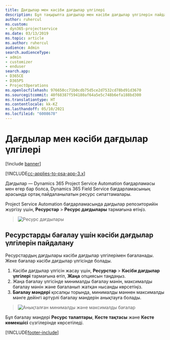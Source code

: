 ```yaml
---
title: Дағдылар мен кәсіби дағдылар үлгілері
description: Бұл тақырыпта дағдылар мен кәсіби дағдылар үлгілерін пайдалану жолы туралы ақпарат берілген.
author: ruhercul
ms.custom:
- dyn365-projectservice
ms.date: 03/13/2019
ms.topic: article
ms.author: ruhercul
audience: Admin
search.audienceType:
- admin
- customizer
- enduser
search.app:
- D365CE
- D365PS
- ProjectOperations
ms.openlocfilehash: 976650cc71b0cdb75d5ce2d7532cd78bd91d3670
ms.sourcegitcommit: 40f68387f594180af64a5e5c748b6efa188bd300
ms.translationtype: HT
ms.contentlocale: kk-KZ
ms.lasthandoff: 05/10/2021
ms.locfileid: "6008678"
---
```

# <a name="skills-and-proficiency-models"></a>Дағдылар мен кәсіби дағдылар үлгілері

[!include [banner](../includes/psa-now-project-operations.md)]

[!INCLUDE[cc-applies-to-psa-app-3.x](../includes/cc-applies-to-psa-app-3x.md)]

Дағдылар — Dynamics 365 Project Service Automation бағдарламасы мен егер бар болса, Dynamics 365 Field Service бағдарламасының арасында ортақ пайдаланылатын ресурс сипаттамалары. 

Project Service Automation бағдарламасында дағдылар репозиторийін жүргізу үшін, **Ресурстар** \> **Ресурс дағдылары** тармағына өтіңіз. 

> ![Ресурс дағдылары](media/Resource-Management-image84.png)

## <a name="use-proficiency-models-to-rate-resources"></a>Ресурстарды бағалау үшін кәсіби дағдылар үлгілерін пайдалану

Ресурстардың дағдылары кәсіби дағдылар үлгілерімен бағаланады. Жеке бағалар кәсіби дағдылар үлгісінде болады. 

1. Кәсіби дағдылар үлгісін жасау үшін, **Ресурстар** \> **Кәсіби дағдылар үлгілері** тармағына өтіп, **Жаңа** опциясын таңдаңыз.
2. Жаңа бағалау үлгісінде минималды бағалау мәнін, максималды бағалау мәнін және бағаланып жатқан нысанды көрсетіңіз.
3. **Бағалау мәндері** қосалқы торында, минималды мәннен максималды мәнге дейінгі әртүрлі бағалау мәндерін анықтауға болады.

> ![Анықталған минималды және максималды бағалар](media/Resource-Management-image85.png)

Бұл бағалау мәндері **Ресурс талаптары**, **Кесте тақтасы** және **Кесте көмекшісі** сүзгілерінде көрсетіледі.


[!INCLUDE[footer-include](../includes/footer-banner.md)]